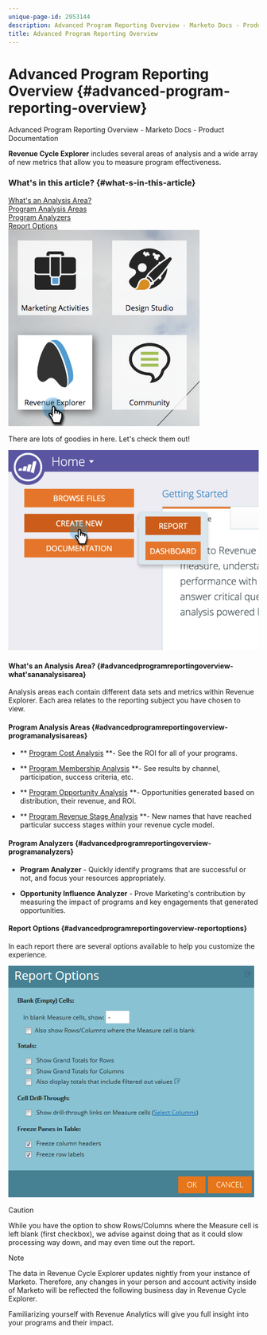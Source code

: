 ```yaml
---
unique-page-id: 2953144
description: Advanced Program Reporting Overview - Marketo Docs - Product Documentation
title: Advanced Program Reporting Overview
---
```


# Advanced Program Reporting Overview {#advanced-program-reporting-overview}

Advanced Program Reporting Overview - Marketo Docs - Product Documentation

**Revenue Cycle Explorer** includes several areas of analysis and a wide array of new metrics that allow you to measure program effectiveness.

### What's in this article? {#what-s-in-this-article}

[What's an Analysis Area?](#advancedprogramreportingoverview-what'sananalysisarea)  
[Program Analysis Areas](#advancedprogramreportingoverview-programanalysisareas)  
[Program Analyzers](#advancedprogramreportingoverview-programanalyzers)  
[Report Options](#advancedprogramreportingoverview-reportoptions)  
![](assets/rev.png)

There are lots of goodies in here. Let's check them out!

![](assets/image2015-4-30-10-3a15-3a17.png)

#### What's an Analysis Area? {#advancedprogramreportingoverview-what'sananalysisarea}

Analysis areas each contain different data sets and metrics within Revenue Explorer. Each area relates to the reporting subject you have chosen to view.

#### Program Analysis Areas {#advancedprogramreportingoverview-programanalysisareas}

* ** [Program Cost Analysis](understanding-the-program-cost-analysis-area.md) **- See the ROI for all of your programs.

* ** [Program Membership Analysis](understanding-the-program-membership-analysis-area.md) **- See results by channel, participation, success criteria, etc.

* ** [Program Opportunity Analysis](understanding-the-program-opportunity-analysis-area.md) **- Opportunities generated based on distribution, their revenue, and ROI.

* ** [Program Revenue Stage Analysis](understanding-the-program-revenue-stage-analysis-area.md) **- New names that have reached particular success stages within your revenue cycle model.

#### Program Analyzers {#advancedprogramreportingoverview-programanalyzers}

* **Program Analyzer** - Quickly identify programs that are successful or not, and focus your resources appropriately.

* **Opportunity Influence Analyzer** - Prove Marketing's contribution by measuring the impact of programs and key engagements that generated opportunities.

#### Report Options {#advancedprogramreportingoverview-reportoptions}

In each report there are several options available to help you customize the experience.

![](assets/report-options.png)

>[!CAUTION]
>
>While you have the option to show Rows/Columns where the Measure cell is left blank (first checkbox), we advise against doing that as it could slow processing way down, and may even time out the report.

>[!NOTE]
>
>The data in Revenue Cycle Explorer updates nightly from your instance of Marketo. Therefore, any changes in your person and account activity inside of Marketo will be reflected the following business day in Revenue Cycle Explorer.

Familiarizing yourself with Revenue Analytics will give you full insight into your programs and their impact. 